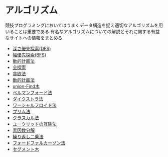 # アルゴリズム
競技プログラミングにおいてはうまくデータ構造を捉え適切なアルゴリズムを用いることは重要である.有名なアルゴリズムについての解説とそれに関する有益なサイトへの情報をまとめる.

- [深さ優先探索(DFS)]()
- [幅優先探索(BFS)]()
- [動的計画法]()
- [全探索]()
- [貪欲法]()
- [動的計画法]()
- [union-Find木]()
- [ベルマンフォード法]()
- [ダイクストラ法]()
- [ワーシャルフロイド法]()
- [プリム法]()
- [クラスカル法]()
- [ユークリッドの互除法]()
- [素因数分解]()
- [繰り返し二乗法]()
- [フォードファルカーソン法]()
- [セグメント木]()